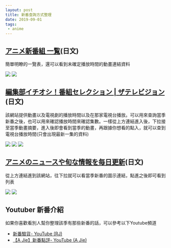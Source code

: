 ```yaml
---
layout: post
title: 新番查詢方式整理
date: 2019-09-01
tags:
 - anime
---
```


## [アニメ新番組 一覧](http://www.kansou.me/)(日文)

簡單明瞭的一覽表，還可以看到未確定播放時間的動畫連結資料

![](https://i.imgur.com/DGKtXgn.png)
![](https://i.imgur.com/evY3N1K.png)


## [編集部イチオシ！番組セレクション | ザテレビジョン](https://thetv.jp/program/)(日文)

該網站提供動畫以及電視劇的播放時間以及在那家電視台播放。可以用來查詢當季新番之後，也可以用來確認播放時間來確認集數。一樣從上方連結進入後，下拉接至當季動畫摘要，進入後即會看到當季的動畫，再跟據你想看的點入，就可以查到電視台播放時間(只會出現最新一集的資料)

![](https://i.imgur.com/MHzC0R4.jpg)
![](https://i.imgur.com/oFv5YKX.jpg)
![](https://i.imgur.com/EfdvkDW.png)


## [アニメのニュースや旬な情報を毎日更新](https://www.animatetimes.com/anime/)(日文)

從上方連結進到該網站，往下拉就可以看當季新番的圖示連結，點進之後即可看到列表

![](https://i.imgur.com/ncR0amq.jpg)
![](https://i.imgur.com/x5rm5FN.jpg)



## Youtuber 新番介紹

如果你喜歡看別人幫你整理該季有那些新番的話，可以參考以下Youtube頻道

* [新番驗貨- YouTube (RJ)](https://www.youtube.com/playlist?list=PLGq7xM3Hhzs5i34oUmU6iqfNXTGk-i8FT)
* [【A Jie】新番點評- YouTube (A Jie)](https://www.youtube.com/playlist?list=PL3ZirwK3YJhOin-0sdIvCKD2izEGw9Paz)